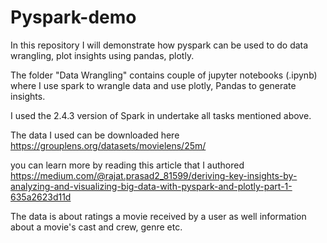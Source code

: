 # Pyspark-demo
In this repository I will demonstrate how pyspark can be used to do data wrangling, plot insights using pandas, plotly.

The folder "Data Wrangling"  contains couple of jupyter notebooks (.ipynb) where I use spark to wrangle data and use plotly, Pandas to generate insights. 

I used the 2.4.3 version of Spark in undertake all tasks mentioned above.

The data I used can be downloaded here https://grouplens.org/datasets/movielens/25m/

you can learn more by reading this article that I authored https://medium.com/@rajat.prasad2_81599/deriving-key-insights-by-analyzing-and-visualizing-big-data-with-pyspark-and-plotly-part-1-635a2623d11d


The data is about ratings a movie received by a user as well information about a movie's cast and crew, genre etc.
